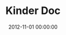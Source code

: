 ---
layout: inner
position: left
title: 'Kinder Doc'
lead_text: 'Programmed the back-end function and integrate front-end code to the web app.'
tags: ['PHP', 'Codeigniter', 'MySQL Database', 'HTML', 'CSS', 'Javascript', 'jQuery']
featured_image: '/img/posts/kinderdoc-min.png'
date: 2012-11-01 00:00:00
categories: ['Web Dev']
project_link: ''
button_icon: ''
button_text: ''
order: 2
visible: 1
company: 'Danawa Education, Sdn Bhd'
---